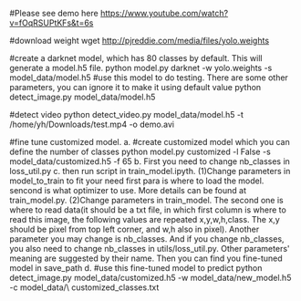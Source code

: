 #Please see demo here
https://www.youtube.com/watch?v=fOqRSUPtKFs&t=6s

#download weight
wget http://pjreddie.com/media/files/yolo.weights

#create a darknet model, which has 80 classes by default. This will generate a model.h5 file.
python model.py darknet -w yolo.weights -s model_data/model.h5
#use this model to do testing. There are some other parameters, you can ignore it to make it 		using default value
python detect_image.py model_data/model.h5

#detect video
python detect_video.py model_data/model.h5 -t /home/yh/Downloads/test.mp4 -o demo.avi


#fine tune customized model.
a. #create customized model which you can define the number of classes
	python model.py customized -l False -s model_data/customized.h5 -f 65
b. First you need to change nb_classes in loss_util.py
c. then run script in train_model.ipyth. 
	(1)Change parameters in model_to_train to fit your need first para is where to load the model. sencond is what optimizer to use. More details can be found at train_model.py. 
	(2)Change parameters in train_model. The second one is where to read data(it should be a txt file, in which first column is where to read this image, the following values are repeated x,y,w,h,class. The x,y should be pixel from top left corner, and w,h also in pixel). Another parameter you may change is nb_classes. And if you change nb_classes, you also need to change nb_classes in utils/loss_util.py. Other parameters' meaning are suggested by their name.
	Then you can find you fine-tuned model in save_path
d. #use this fine-tuned model to predict
	python detect_image.py model_data/customized.h5 -w model_data/new_model.h5 -c model_data/\ customized_classes.txt
